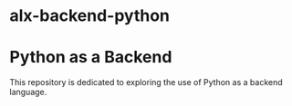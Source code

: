 # alx-backend-python

# Python as a Backend

This repository is dedicated to exploring the use of Python as a backend language.
